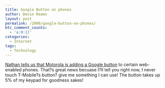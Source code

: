 ```yaml
---
title: Google Button on phones
author: Devin Reams
layout: post
permalink: /2006/google-button-on-phones/
btc_comment_counts:
  - 'a:0:{}'
categories:
  - Internet
tags:
  - Technology
---
```

[Nathan tells us that Motorola is adding a Google button][1] to certain web-enabled phones. That?s great news becuase I?ll tell you right now, I never touch T-Mobile?s button? give me something I can use! The button takes up 5% of my keypad for goodness sakes!

 [1]: http://google.blognewschannel.com/index.php/archives/2006/01/06/motorola-adds-google-button/